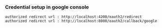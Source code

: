 ### Credential setup in google console
 ```authorized redirect url : http://localhost:4200/oauth2/redirect```
 ```authorized redirect url : http://localhost:8080/oauth2/callback/google``` 
